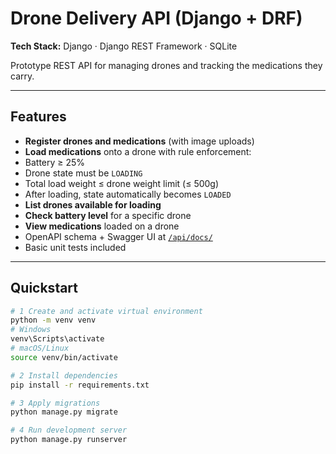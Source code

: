 #  Drone Delivery API (Django + DRF)

**Tech Stack:** Django · Django REST Framework · SQLite

Prototype REST API for managing drones and tracking the medications they carry.

---

##  Features

-  **Register drones and medications** (with image uploads)
-  **Load medications** onto a drone with rule enforcement:
  - Battery ≥ 25%
  - Drone state must be `LOADING`
  - Total load weight ≤ drone weight limit (≤ 500g)
  - After loading, state automatically becomes `LOADED`
-  **List drones available for loading**
-  **Check battery level** for a specific drone
-  **View medications** loaded on a drone
-  OpenAPI schema + Swagger UI at [`/api/docs/`](http://127.0.0.1:8000/api/docs/)
-  Basic unit tests included

---

## Quickstart

```bash
# 1️ Create and activate virtual environment
python -m venv venv
# Windows
venv\Scripts\activate
# macOS/Linux
source venv/bin/activate

# 2️ Install dependencies
pip install -r requirements.txt

# 3️ Apply migrations
python manage.py migrate

# 4 Run development server
python manage.py runserver
